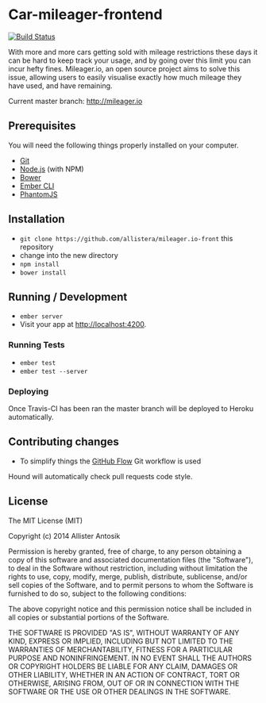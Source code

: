 # Car-mileager-frontend

[![Build Status](https://travis-ci.org/allistera/mileager.io-front.svg)](https://travis-ci.org/allistera/mileager.io-front)

With more and more cars getting sold with mileage restrictions these days it can be hard to keep track your usage, and by going over this limit you can incur hefty fines. Mileager.io, an open source project aims to solve this issue, allowing users to easily visualise exactly how much mileage they have used, and have remaining.

Current master branch:
http://mileager.io

## Prerequisites

You will need the following things properly installed on your computer.

* [Git](http://git-scm.com/)
* [Node.js](http://nodejs.org/) (with NPM)
* [Bower](http://bower.io/)
* [Ember CLI](http://www.ember-cli.com/)
* [PhantomJS](http://phantomjs.org/)

## Installation

* `git clone https://github.com/allistera/mileager.io-front` this repository
* change into the new directory
* `npm install`
* `bower install`

## Running / Development

* `ember server`
* Visit your app at [http://localhost:4200](http://localhost:4200).

### Running Tests

* `ember test`
* `ember test --server`

### Deploying

Once Travis-CI has been ran the master branch will be deployed to Heroku automatically.

## Contributing changes

- To simplify things the [GitHub Flow](https://guides.github.com/introduction/flow/index.html) Git workflow is used

Hound will automatically check pull requests code style.

## License

The MIT License (MIT)

Copyright (c) 2014 Allister Antosik

Permission is hereby granted, free of charge, to any person obtaining a copy
of this software and associated documentation files (the "Software"), to deal
in the Software without restriction, including without limitation the rights
to use, copy, modify, merge, publish, distribute, sublicense, and/or sell
copies of the Software, and to permit persons to whom the Software is
furnished to do so, subject to the following conditions:

The above copyright notice and this permission notice shall be included in
all copies or substantial portions of the Software.

THE SOFTWARE IS PROVIDED "AS IS", WITHOUT WARRANTY OF ANY KIND, EXPRESS OR
IMPLIED, INCLUDING BUT NOT LIMITED TO THE WARRANTIES OF MERCHANTABILITY,
FITNESS FOR A PARTICULAR PURPOSE AND NONINFRINGEMENT. IN NO EVENT SHALL THE
AUTHORS OR COPYRIGHT HOLDERS BE LIABLE FOR ANY CLAIM, DAMAGES OR OTHER
LIABILITY, WHETHER IN AN ACTION OF CONTRACT, TORT OR OTHERWISE, ARISING FROM,
OUT OF OR IN CONNECTION WITH THE SOFTWARE OR THE USE OR OTHER DEALINGS IN
THE SOFTWARE.
